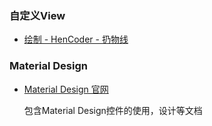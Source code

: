 ### 自定义View
- [绘制 - HenCoder - 扔物线](https://hencoder.com/tag/hui-zhi/)

### Material Design

- [Material Design 官网](https://material.io/)

  包含Material Design控件的使用，设计等文档
  